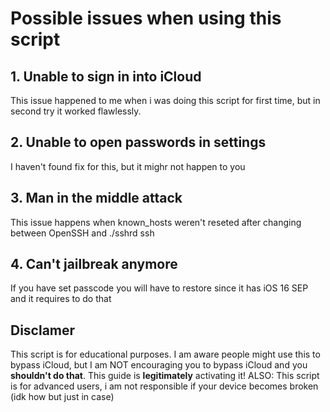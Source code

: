 # Possible issues when using this script

## 1. Unable to sign in into iCloud
This issue happened to me when i was doing this script for first time, but in second try it worked flawlessly.

## 2. Unable to open passwords in settings
I haven't found fix for this, but it mighr not happen to you

## 3. Man in the middle attack
This issue happens when known_hosts weren't reseted after changing between OpenSSH and ./sshrd ssh

## 4. Can't jailbreak anymore
If you have set passcode you will have to restore since it has iOS 16 SEP and it requires to do that

## Disclamer
This script is for educational purposes. I am aware people might use this to bypass iCloud, but I am NOT encouraging you to bypass iCloud and you **shouldn't do that**. This guide is **legitimately** activating it!
ALSO: This script is for advanced users, i am not responsible if your device becomes broken (idk how but just in case)

